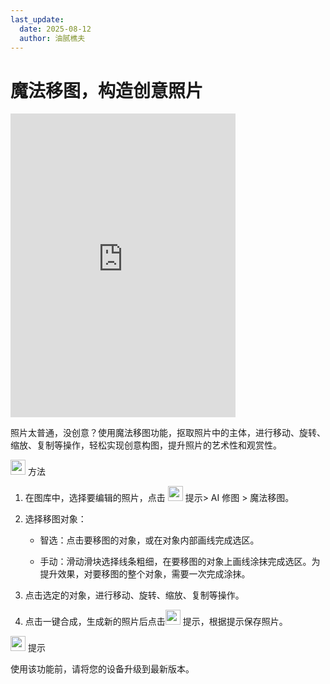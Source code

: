 ```yaml
---
last_update:
  date: 2025-08-12
  author: 油腻樵夫
---
```


# 魔法移图，构造创意照片

<iframe src="https://tips-p01-drcn.dbankcdn.cn/MODEL/DOC/C00B030/resource/card/202512040kZZow/zh-cn/image/video/10044584_f008_Move.mp4#toolbar=0" scrolling="no" border="0" frameborder="no" framespacing="0" allowfullscreen="true" width="360" height="486"> </iframe>

照片太普通，没创意？使用魔法移图功能，抠取照片中的主体，进行移动、旋转、缩放、复制等操作，轻松实现创意构图，提升照片的艺术性和观赏性。


<img src="https://tips-p01-drcn.dbankcdn.cn/MODEL/DOC/C00B030/resource/card/202512281uswxk/zh-cn/image/common/buttons/fig_method.png" width="24" height="24"/> 方法

1.  在图库中，选择要编辑的照片，点击 <img src="https://tips-p01-drcn.dbankcdn.cn/MODEL/DOC/C00B030/resource/card/202512040kZZow/zh-cn/image/common/buttons/ic_edit.png" width="24" height="24"/> 提示> AI 修图 > 魔法移图。
    
2.  选择移图对象：
    +   智选：点击要移图的对象，或在对象内部画线完成选区。
        
    +   手动：滑动滑块选择线条粗细，在要移图的对象上画线涂抹完成选区。为提升效果，对要移图的整个对象，需要一次完成涂抹。
        
3.  点击选定的对象，进行移动、旋转、缩放、复制等操作。
4.  点击一键合成，生成新的照片后点击<img src="https://tips-p01-drcn.dbankcdn.cn/MODEL/DOC/C00B030/resource/card/202512040kZZow/zh-cn/image/common/buttons/ic_gallery_settings_save.png" width="24" height="24"/> 提示，根据提示保存照片。
    

<img src="https://tips-p01-drcn.dbankcdn.cn/MODEL/DOC/C00B030/resource/card/202512281uswxk/zh-cn/image/common/buttons/fig_tips.png" width="24" height="24"/> 提示

使用该功能前，请将您的设备升级到最新版本。